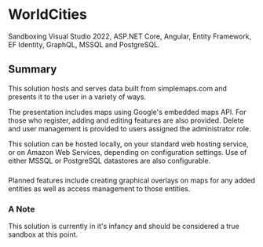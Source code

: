 # WorldCities
Sandboxing Visual Studio 2022, ASP.NET Core, Angular, Entity Framework, EF Identity, GraphQL, MSSQL and PostgreSQL.
## Summary
This solution hosts and serves data built from simplemaps.com and presents it to the user in a variety of ways.

The presentation includes maps using Google's embedded maps API.  For those who register, adding and editing features are also provided.  Delete and user management is provided to users assigned the administrator role.

This solution can be hosted locally, on your standard web hosting service, or on Amazon Web Services, 
depending on configuration settings.  Use of either MSSQL or PostgreSQL datastores are also configurable.

###
Planned features include creating graphical overlays on maps for any added entities as well as access management to those entities.
### A Note
This solution is currently in it's infancy and should be considered a true sandbox at this point.  
